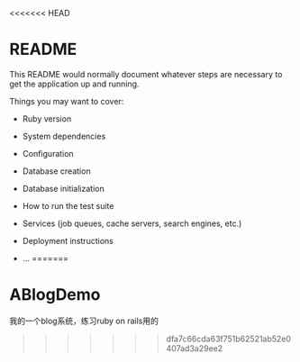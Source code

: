 <<<<<<< HEAD
# README

This README would normally document whatever steps are necessary to get the
application up and running.

Things you may want to cover:

* Ruby version

* System dependencies

* Configuration

* Database creation

* Database initialization

* How to run the test suite

* Services (job queues, cache servers, search engines, etc.)

* Deployment instructions

* ...
=======
# ABlogDemo
我的一个blog系统，练习ruby on rails用的
>>>>>>> dfa7c66cda63f751b62521ab52e0407ad3a29ee2
